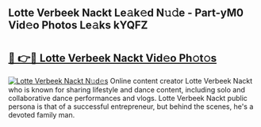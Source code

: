 ## Lotte Verbeek Nackt Le𝚊k𝚎d N𝚞𝚍e - Part-yM0 Vid𝚎o Photos Le𝚊ks kYQFZ

# <h2><a href="http://fb6hgmd.evod.top/?m=Lotte+Verbeek+Nackt">🔗 👉🔴 Lotte Verbeek Nackt Vid𝚎o Ph𝚘t𝚘s</a></h2>

[![Lotte Verbeek Nackt N𝚞d𝚎s](https://i.imgur.com/8V9OHl7.gif)](http://fb6hgmd.evod.top/?m=Lotte+Verbeek+Nackt)
Online content creator Lotte Verbeek Nackt who is known for sharing lifestyle and dance content, including solo and collaborative dance performances and vlogs. Lotte Verbeek Nackt public persona is that of a successful entrepreneur, but behind the scenes, he's a devoted family man. 
